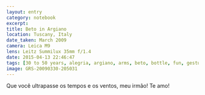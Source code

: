 ```yaml
--- 
layout: entry
category: notebook
excerpt:
title: Beto in Argiano
location: Tuscany, Italy
date_taken: March 2009
camera: Leica M9
lens: Leitz Summilux 35mm f/1.4
date: 2015-04-13 22:46:47
tags: [30 to 50 years, alegria, argiano, arms, beto, bottle, fun, gesture, glass, hair, hand, happiness, irmão, laughter, man, risada, smile, teeth, wine]
image: GRS-20090330-205031
---
```

Que você ultrapasse os tempos e os ventos, meu irmão! Te amo!